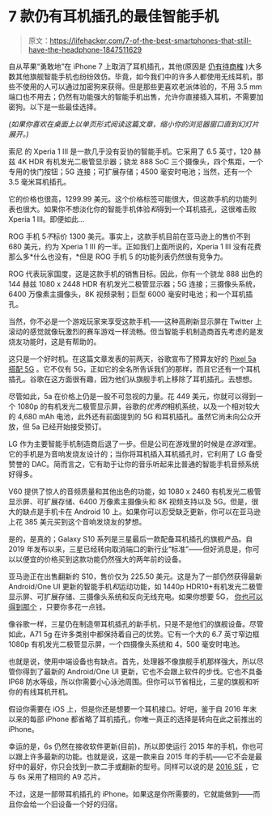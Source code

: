 # 7 款仍有耳机插孔的最佳智能手机

> 原文：<https://lifehacker.com/7-of-the-best-smartphones-that-still-have-the-headphone-1847511629>

自从苹果“勇敢地”在 iPhone 7 上取消了耳机插孔，其他(原因是 [仍有待商榷](https://screenrant.com/why-apple-removed-the-headphone/) )大多数其他旗舰智能手机也纷纷效仿。毕竟，如今我们中的许多人都使用无线耳机，那些不使用的人可以通过加密狗来获得。但是那些更喜欢老派体验的，不用 3.5 mm 端口也不用去；仍然有功能强大的智能手机出售，允许你直接插入耳机，不需要加密狗。以下是一些最佳选择。

*(如果你喜欢在桌面上以单页形式阅读这篇文章，缩小你的浏览器窗口直到幻灯片展开。)*

索尼 的 Xperia 1 III 是一款几乎没有妥协的智能手机。它采用了 6.5 英寸，120 赫兹 4K HDR 有机发光二极管显示器；骁龙 888 SoC 三个摄像头，四个焦距，一个专用的快门按钮；5G 连接；可扩展存储；4500 毫安时电池；当然，还有一个 3.5 毫米耳机插孔。

它的价格也很高，1299.99 美元。这个价格标签可能很大，但这款手机的功能列表也很大。如果你不想淡化你的智能手机体验*和*得到一个耳机插孔，这很难击败 Xperia 1 III。即便如此...

ROG 手机 5*不*标价 1300 美元。事实上，这款手机目前在亚马逊上的售价不到 680 美元，约为 Xperia 1 III 的一半。正如我们上面所说的，Xperia 1 III 没有花费那么多*什么也没有，*但是 ROG 手机 5 的功能列表仍然很有竞争力。

ROG 代表玩家国度，这是这款手机的销售目标。因此，你有一个骁龙 888 出色的 144 赫兹 1080 x 2448 HDR 有机发光二极管显示器；5G 连接；三摄像头系统，6400 万像素主摄像头，8K 视频录制；巨型 6000 毫安时电池；和一个耳机插孔。

当然，你不必是一个游戏玩家来享受这款手机——这种高刷新显示屏在 Twitter 上滚动的感觉就像玩激烈的赛车游戏一样流畅。但当智能手机制造商首先考虑的是发烧友功能时，这是有帮助的。

这只是一个好时机。在这篇文章发表的前两天，谷歌宣布了预算友好的 [Pixel 5a 搭配 5G](https://lifehacker.com/9-reasons-you-should-buy-a-pixel-5a-over-the-iphone-se-1847503320) 。它不仅有 5G，正如它的全名所告诉我们的那样，而且它还有一个耳机插孔。谷歌在这方面很有趣，因为他们从旗舰手机上移除了耳机插孔。去想想。

尽管如此，5a 在价格上仍是一股不可忽视的力量。花 449 美元，你就可以得到一个 1080p 的有机发光二极管显示屏，谷歌的*优秀的*相机系统，以及一个相对较大的 4,680 mAh 电池，此外还有前面提到的 5G 和耳机插孔。虽然它尚未向公众开放，但 5a 已经开始接受预订。

LG 作为主要智能手机制造商后退了一步。但是公司在游戏里的时候是*在游戏*里。它的手机是为音响发烧友设计的；当你将耳机插入耳机插孔时，它利用了 LG 备受赞誉的 DAC。简而言之，它有助于让你的音乐听起来比普通的智能手机音频系统好得多。

V60 提供了惊人的音频质量和其他出色的功能，如 1080 x 2460 有机发光二极管显示屏、可扩展存储、6400 万像素主摄像头和 8K 视频支持以及 5G。但是，很大的缺点是手机卡在 Android 10 上。如果你可以忍受缺乏更新，你可以在亚马逊上花 385 美元买到这个音响发烧友的梦想。

是的，是真的；Galaxy S10 系列是三星最后一款配备耳机插孔的旗舰产品。自 2019 年发布以来，三星已经转向取消端口的新行业“标准”——但好消息是，你可以以便宜的价格买到这款功能仍然强大的两年前的设备。

亚马逊正在出售翻新的 S10，售价仅为 225.50 美元。这是为了一部仍然获得最新 Android/One UI 更新的智能手机*和*运动功能，如 1440p HDR10+有机发光二极管显示屏、可扩展存储、三摄像头系统和反向无线充电。如果你想要 5G， [你也可以得到那个](https://www.amazon.com/Samsung-Galaxy-256GB-Unlocked-Renewed/dp/B08MCQ42ZG/?asc_campaign=InlineText&asc_refurl=https://lifehacker.com/7-of-the-best-smartphones-that-still-have-the-headphone-1847511629&asc_source=&tag=kinjalifehackerlink-20) ，只要你多花一点钱。

像谷歌一样，三星仍在制造带耳机插孔的新手机，只是不是他们的旗舰设备。尽管如此，A71 5g 在许多类别中都保持着自己的优势。它有一个大的 6.7 英寸窄边框 1080p 有机发光二极管显示屏，一个四摄像头系统和 4，500 毫安时电池。

也就是说，使用中端设备也有缺点。首先，处理器不像旗舰手机那样强大，所以尽管你得到了最新的 Android/One UI 更新，它也不会跟上软件的步伐。它也不具备 IP68 防水等级，所以你需要小心泳池周围。但你可以节省相比，三星的旗舰和听你的有线耳机开机。

假设你需要在 iOS 上，但是你还是想要一个耳机接口。好吧，鉴于自 2016 年末以来的每部 iPhone 都省略了耳机插孔，你唯一真正的选择是转向在此之前推出的 iPhone。

幸运的是，6s 仍然在接收软件更新(目前)，所以即使运行 2015 年的手机，你也可以跟上许多最新的功能。也就是说，这是一款来自 2015 年的手机——它不会是最好中的最好，你只会找到一款二手或翻新的型号。同样可以说的是 [2016 SE](https://www.amazon.com/iPhone-16GB-Unlocked-Silver-Gen/dp/B097QDTNM5/?asc_campaign=InlineText&asc_refurl=https://lifehacker.com/7-of-the-best-smartphones-that-still-have-the-headphone-1847511629&asc_source=&tag=kinjalifehackerlink-20) ，它与 6s 采用了相同的 A9 芯片。

不过，这是一部带耳机插孔的 iPhone。如果这是你所需要的，它就能做到——而且你会给一个旧设备一个好的归宿。